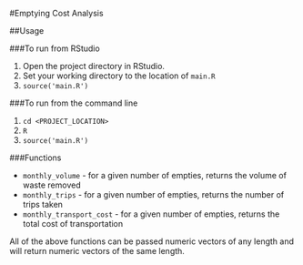 #Emptying Cost Analysis

##Usage

###To run from RStudio

  1. Open the project directory in RStudio.
  2. Set your working directory to the location of `main.R`
  3. `source('main.R')`

###To run from the command line

  1. `cd <PROJECT_LOCATION>`
  2. `R`
  3. `source('main.R')`

###Functions

  * `monthly_volume` - for a given number of empties, returns the volume of
    waste removed
  * `monthly_trips` - for a given number of empties, returns the number of
    trips taken
  * `monthly_transport_cost` - for a given number of empties, returns the total
    cost of transportation

All of the above functions can be passed numeric vectors of any length and will
return numeric vectors of the same length.
